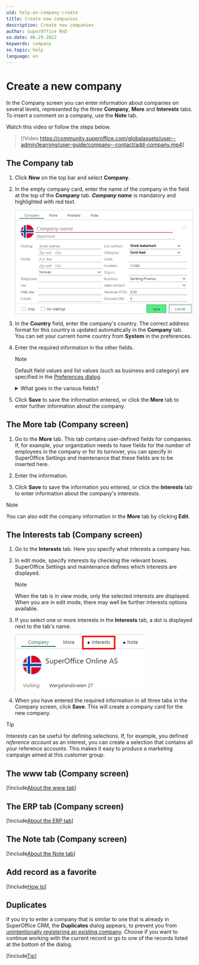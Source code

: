 ```yaml
---
uid: help-en-company-create
title: Create new companies
description: Create new companies
author: SuperOffice RnD
so.date: 06.29.2022
keywords: company
so.topic: help
language: en
---
```


# Create a new company

In the Company screen you can enter information about companies on several levels, represented by the three **Company**, **More** and **Interests** tabs. To insert a comment on a company, use the **Note** tab.

Watch this video or follow the steps below.

<!-- markdownlint-disable-next-line MD034 DOCSMD007 -->
> [!Video https://community.superoffice.com/globalassets/user--admin/learning/user-guide/company--contact/add-company.mp4]

## The Company tab

1. Click **New** on the top bar and select **Company**.

1. In the empty company card, enter the name of the company in the field at the top of the **Company** tab. ***Company name*** is mandatory and highlighted with red text.

    ![Empty company card -screenshot][img1]

1. In the **Country** field, enter the company's country. The correct address format for this country is updated automatically in the **Company** tab. You can set your current home country from **System** in the preferences.

1. Enter the required information in the other fields.

    > [!NOTE]
    > Default field values and list values (such as business and category) are specified in the [Preferences dialog][3].

    <details><summary>What goes in the various fields?</summary>

    [!include[Steps to populate company fields](includes/company-fields.md)]

    </details>

1. Click **Save** to save the information entered, or click the **More** tab to enter further information about the company.

## <a id="more-tab" />The More tab (Company screen)

1. Go to the **More** tab. This tab contains user-defined fields for companies. If, for example, your organization needs to have fields for the number of employees in the company or for its turnover, you can specify in SuperOffice Settings and maintenance that these fields are to be inserted here.

2. Enter the information.

3. Click **Save** to save the information you entered, or click the **Interests** tab to enter information about the company's interests.

> [!NOTE]
> You can also edit the company information in the **More** tab by clicking **Edit**.

## <a id="interests-tab" />The Interests tab (Company screen)

1. Go to the **Interests** tab. Here you specify what interests a company has.

2. In edit mode, specify interests by checking the relevant boxes. SuperOffice Settings and maintenance defines which interests are displayed.

    > [!NOTE]
    > When the tab is in view mode, only the selected interests are displayed. When you are in edit mode, there may well be further interests options available.

3. If you select one or more interests in the **Interests** tab, a dot is displayed next to the tab's name.

    ![Company interests tab -screenshot][img2]

4. When you have entered the required information in all three tabs in the Company screen, click **Save**. This will create a company card for the new company.

> [!TIP]
> Interests can be useful for defining selections. If, for example, you defined *reference account* as an interest, you can create a selection that contains all your reference accounts. This makes it easy to produce a marketing campaign aimed at this customer group.

## The www tab (Company screen)

[!include[About the www tab](../../learn/includes/www-tab.md)]

## The ERP tab (Company screen)

[!include[About the ERP tab](../../learn/includes/erp-tab.md)]

## The Note tab (Company screen)

[!include[About the Note tab](../../learn/includes/about-note-tab.md)]

## Add record as a favorite

[!include[How to](../../learn/includes/howto-add-favorite.md)]

## Duplicates

If you try to enter a company that is similar to one that is already in SuperOffice CRM, the **Duplicates** dialog appears, to prevent you from [unintentionally registering an existing company][2]. Choose if you want to continue working with the current record or go to one of the records listed at the bottom of the dialog.

[!include[Tip](../../learn/includes/tip-open-website.md)]

<!-- Referenced links -->
[2]: ../../learn/getting-started/duplicates.md
[3]: ../../learn/getting-started/preferences.md

<!-- Referenced images -->
[img1]: media/new-company.bmp
[img2]: media/interests.bmp
